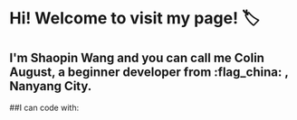 # Hi! Welcome to visit my page! :label:

## I'm Shaopin Wang and you can call me Colin August, a beginner developer from :flag_china: , Nanyang City.

##I can code with:
